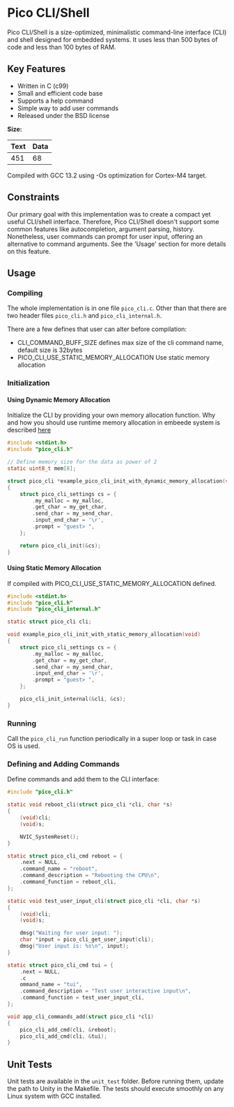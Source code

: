 # Pico CLI/Shell

Pico CLI/Shell is a size-optimized, minimalistic command-line interface (CLI) and shell designed for embedded systems. It uses less than 500 bytes of code and less than 100 bytes of RAM.

## Key Features 

- Written in C (c99)
- Small and efficient code base
- Supports a help command
- Simple way to add user commands
- Released under the BSD license

**Size:**

| Text | Data |
|------|------|
| 451  | 68   |

Compiled with GCC 13.2 using -Os optimization for Cortex-M4 target.

## Constraints

Our primary goal with this implementation was to create a compact yet useful CLI/shell interface. Therefore, Pico CLI/Shell doesn't support some common features like autocompletion, argument parsing, history. Nonetheless, user commands can prompt for user input, offering an alternative to command arguments. See the 'Usage' section for more details on this feature.

## Usage

### Compiling
The whole implementation is in one file `pico_cli.c`. Other than that there are 
two header files `pico_cli.h` and `pico_cli_internal.h`.

There are a few defines that user can alter before compilation:
* CLI_COMMAND_BUFF_SIZE defines max size of the cli command name,
  default size is 32bytes
* PICO_CLI_USE_STATIC_MEMORY_ALLOCATION Use static memory allocation

### Initialization

#### Using Dynamic Memory Allocation

Initialize the CLI by providing your own memory allocation
function. Why and how you should use runtime memory allocation in
embeede system is described [here](https://github.com/IzidorM/fw_memory_allocator)

```c
#include <stdint.h>
#include "pico_cli.h"

// Define memory size for the data as power of 2
static uint8_t mem[8];

struct pico_cli *example_pico_cli_init_with_dynamic_memory_allocation(void)
{
    struct pico_cli_settings cs = {
        .my_malloc = my_malloc,
        .get_char = my_get_char,
        .send_char = my_send_char,
        .input_end_char = '\r',
        .prompt = "guest> ",
    };

    return pico_cli_init(&cs);
}
```

#### Using Static Memory Allocation

If compiled with PICO_CLI_USE_STATIC_MEMORY_ALLOCATION defined.

```c
#include <stdint.h>
#include "pico_cli.h"
#include "pico_cli_internal.h"

static struct pico_cli cli;

void example_pico_cli_init_with_static_memory_allocation(void)
{
    struct pico_cli_settings cs = {
        .my_malloc = my_malloc,
        .get_char = my_get_char,
        .send_char = my_send_char,
        .input_end_char = '\r',
        .prompt = "guest> ",
    };

    pico_cli_init_internal(&cli, &cs);
}
```

### Running

Call the `pico_cli_run` function periodically in a super loop or task in case OS is used.

### Defining and Adding Commands

Define commands and add them to the CLI interface:

```c
#include "pico_cli.h"

static void reboot_cli(struct pico_cli *cli, char *s)
{
    (void)cli;
    (void)s;

    NVIC_SystemReset();
}

static struct pico_cli_cmd reboot = {
    .next = NULL,
    .command_name = "reboot",
    .command_description = "Rebooting the CPU\n",
    .command_function = reboot_cli,
};

static void test_user_input_cli(struct pico_cli *cli, char *s)
{
    (void)cli;
    (void)s;

    dmsg("Waiting for user input: ");
    char *input = pico_cli_get_user_input(cli);
    dmsg("User input is: %s\n", input);
}

static struct pico_cli_cmd tui = {
    .next = NULL,
    .c
    ommand_name = "tui",
    .command_description = "Test user interactive input\n",
    .command_function = test_user_input_cli,
};

void app_cli_commands_add(struct pico_cli *cli)
{
    pico_cli_add_cmd(cli, &reboot);
    pico_cli_add_cmd(cli, &tui);
}
```

## Unit Tests

Unit tests are available in the `unit_test` folder. Before running them, update the path to Unity in the Makefile. The tests should execute smoothly on any Linux system with GCC installed.
